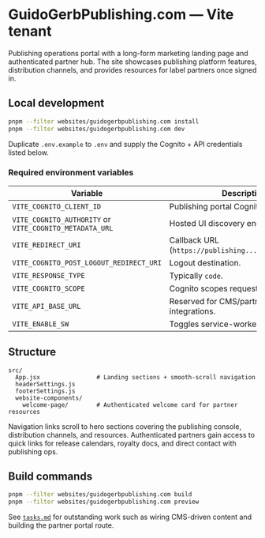 # GuidoGerbPublishing.com — Vite tenant

Publishing operations portal with a long-form marketing landing page and authenticated partner hub.
The site showcases publishing platform features, distribution channels, and provides resources for
label partners once signed in.

## Local development

```bash
pnpm --filter websites/guidogerbpublishing.com install
pnpm --filter websites/guidogerbpublishing.com dev
```

Duplicate `.env.example` to `.env` and supply the Cognito + API credentials listed below.

### Required environment variables

| Variable | Description |
| --- | --- |
| `VITE_COGNITO_CLIENT_ID` | Publishing portal Cognito app client. |
| `VITE_COGNITO_AUTHORITY` or `VITE_COGNITO_METADATA_URL` | Hosted UI discovery endpoint. |
| `VITE_REDIRECT_URI` | Callback URL (`https://publishing.../auth/callback`). |
| `VITE_COGNITO_POST_LOGOUT_REDIRECT_URI` | Logout destination. |
| `VITE_RESPONSE_TYPE` | Typically `code`. |
| `VITE_COGNITO_SCOPE` | Cognito scopes requested at login. |
| `VITE_API_BASE_URL` | Reserved for CMS/partner API integrations. |
| `VITE_ENABLE_SW` | Toggles service-worker registration. |

## Structure

```
src/
  App.jsx                # Landing sections + smooth-scroll navigation
  headerSettings.js
  footerSettings.js
  website-components/
    welcome-page/        # Authenticated welcome card for partner resources
```

Navigation links scroll to hero sections covering the publishing console, distribution channels, and
resources. Authenticated partners gain access to quick links for release calendars, royalty docs,
and direct contact with publishing ops.

## Build commands

```bash
pnpm --filter websites/guidogerbpublishing.com build
pnpm --filter websites/guidogerbpublishing.com preview
```

See [`tasks.md`](./tasks.md) for outstanding work such as wiring CMS-driven content and building the
partner portal route.
